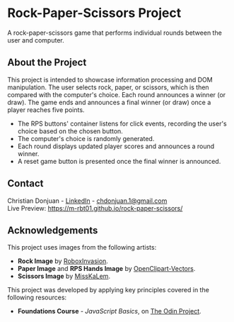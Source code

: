 # Rock-Paper-Scissors Project
A rock-paper-scissors game that performs individual rounds between the user and computer.

## About the Project
This project is intended to showcase information processing and DOM manipulation. The user selects rock, paper, or scissors, which is then compared with the computer's choice. Each round announces a winner (or draw). The game ends and announces a final winner (or draw) once a player reaches five points.
* The RPS buttons' container listens for click events, recording the user's choice based on the chosen button.
* The computer's choice is randomly generated.
* Each round displays updated player scores and announces a round winner.
* A reset game button is presented once the final winner is announced.

## Contact
Christian Donjuan - [LinkedIn](https://www.linkedin.com/in/christian-donjuan/) - chdonjuan.1@gmail.com  
Live Preview: https://m-rbt01.github.io/rock-paper-scissors/

## Acknowledgements
This project uses images from the following artists:
- **Rock Image** by [RoboxInvasion](https://pixabay.com/users/roboxinvasion-998191/).
- **Paper Image** and **RPS Hands Image** by [OpenClipart-Vectors](https://pixabay.com/users/openclipart-vectors-30363/).
- **Scissors Image** by [MissKaLem](https://pixabay.com/users/misskalem-39644033/).

This project was developed by applying key principles covered in the following resources:
- **Foundations Course** - _JavaScript Basics_, on [The Odin Project](https://www.theodinproject.com/paths/foundations/courses/foundations).